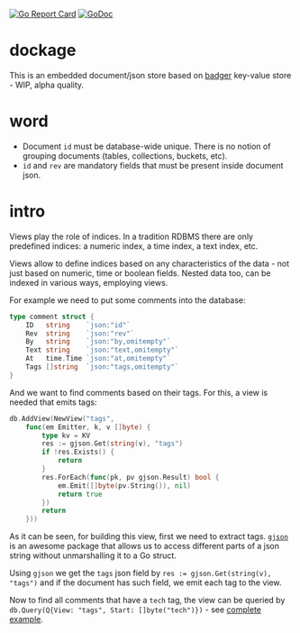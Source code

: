 [![Go Report Card](https://goreportcard.com/badge/github.com/dc0d/dockage)](https://goreportcard.com/report/github.com/dc0d/dockage) [![GoDoc](https://godoc.org/github.com/dc0d/dockage?status.svg)](https://godoc.org/github.com/dc0d/dockage)

# dockage
This is an embedded document/json store based on [badger](https://github.com/dgraph-io/badger) key-value store - WIP, alpha quality.

# word

+ Document `id` must be database-wide unique. There is no notion of grouping documents (tables, collections, buckets, etc).
+ `id` and `rev` are mandatory fields that must be present inside document json.

# intro

Views play the role of indices. In a tradition RDBMS there are only predefined indices: a numeric index, a time index, a text index, etc.

Views allow to define indices based on any characteristics of the data - not just based on numeric, time or boolean fields. Nested data too, can be indexed in various ways, employing views.

For example we need to put some comments into the database:

```go
type comment struct {
    ID   string    `json:"id"`
    Rev  string    `json:"rev"`
    By   string    `json:"by,omitempty"`
    Text string    `json:"text,omitempty"`
    At   time.Time `json:"at,omitempty"`
    Tags []string  `json:"tags,omitempty"`
}
```

And we want to find comments based on their tags. For this, a view is needed that emits tags:

```go
db.AddView(NewView("tags",
    func(em Emitter, k, v []byte) {
        type kv = KV
        res := gjson.Get(string(v), "tags")
        if !res.Exists() {
            return
        }
        res.ForEach(func(pk, pv gjson.Result) bool {
            em.Emit([]byte(pv.String()), nil)
            return true
        })
        return
    }))
```

As it can be seen, for building this view, first we need to extract tags. [`gjson`](https://github.com/tidwall/gjson/) is an awesome package that allows us to access different parts of a json string without unmarshalling it to a Go struct.

Using `gjson` we get the `tags` json field by `res := gjson.Get(string(v), "tags")` and if the document has such field, we emit each tag to the view.

Now to find all comments that have a `tech` tag, the view can be queried by `db.Query(Q{View: "tags", Start: []byte("tech")})` - see [complete example](https://godoc.org/github.com/dc0d/dockage#example-View).